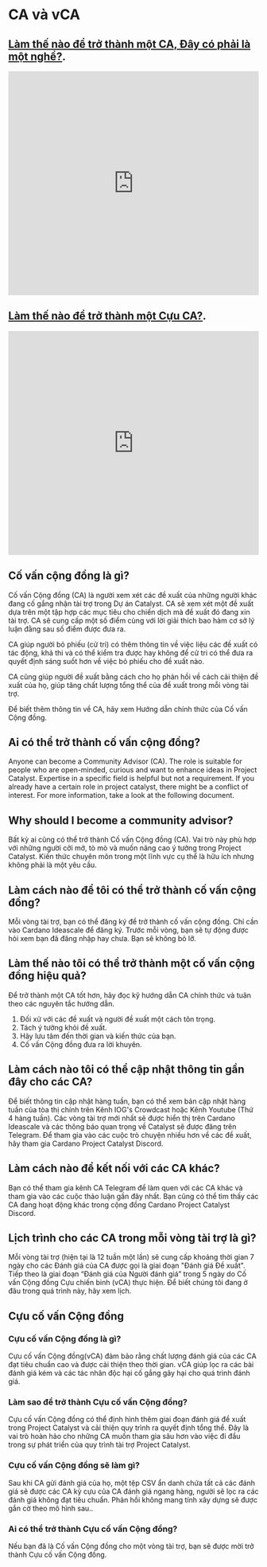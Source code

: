 CA và vCA
=================
## [Làm thế nào để trở thành một CA, Đây có phải là một nghề?](https://youtu.be/wWUUBhcKygw).

<iframe width="100%" height="450" src="https://www.youtube.com/embed/wWUUBhcKygw" frameborder="0" allow="accelerometer; autoplay; clipboard-write; encrypted-media; gyroscope; picture-in-picture fullscreen"></iframe>


## [Làm thế nào để trở thành một Cựu CA?](https://youtu.be/sUdV8tWoPas).

<iframe width="100%" height="450" src="https://www.youtube.com/embed/sUdV8tWoPas" frameborder="0" allow="accelerometer; autoplay; clipboard-write; encrypted-media; gyroscope; picture-in-picture fullscreen"></iframe>


## Cố vấn cộng đồng là gì?

Cố vấn Cộng đồng (CA) là người xem xét các đề xuất của những người khác đang cố gắng nhận tài trợ trong Dự án Catalyst. CA sẽ xem xét một đề xuất dựa trên một tập hợp các mục tiêu cho chiến dịch mà đề xuất đó đang xin tài trợ. CA sẽ cung cấp một số điểm cùng với lời giải thích bao hàm cơ sở lý luận đằng sau số điểm được đưa ra.

CA giúp người bỏ phiếu (cử tri) có thêm thông tin về việc liệu các đề xuất có tác động, khả thi và có thể kiểm tra được hay không để cử tri có thể đưa ra quyết định sáng suốt hơn về việc bỏ phiếu cho đề xuất nào.

CA cũng giúp người đề xuất bằng cách cho họ phản hồi về cách cải thiện đề xuất của họ, giúp tăng chất lượng tổng thể của đề xuất trong mỗi vòng tài trợ.

Để biết thêm thông tin về CA, hãy xem Hướng dẫn chính thức của Cố vấn Cộng đồng.

## Ai có thể trở thành cố vấn cộng đồng?

Anyone can become a Community Advisor (CA). The role is suitable for people who are open-minded, curious and want to enhance ideas in Project Catalyst. Expertise in a specific field is helpful but not a requirement. If you already have a certain role in project catalyst, there might be a conflict of interest. For more information, take a look at the following document.

## Why should I become a community advisor?

Bất kỳ ai cũng có thể trở thành Cố vấn Cộng đồng (CA). Vai trò này phù hợp với những người cởi mở, tò mò và muốn nâng cao ý tưởng trong Project Catalyst. Kiến thức chuyên môn trong một lĩnh vực cụ thể là hữu ích nhưng không phải là một yêu cầu. 

## Làm cách nào để tôi có thể trở thành cố vấn cộng đồng?

Mỗi vòng tài trợ, bạn có thể đăng ký để trở thành cố vấn cộng đồng. Chỉ cần vào Cardano Ideascale để đăng ký. Trước mỗi vòng, bạn sẽ tự động được hỏi xem bạn đã đăng nhập hay chưa. Bạn sẽ không bỏ lỡ.

## Làm thế nào tôi có thể trở thành một cố vấn cộng đồng hiệu quả?

Để trở thành một CA tốt hơn, hãy đọc kỹ hướng dẫn CA chính thức và tuân theo các nguyên tắc hướng dẫn.

1. Đối xử với các đề xuất và người đề xuất một cách tôn trọng.
2. Tách ý tưởng khỏi đề xuất.
3. Hãy lưu tâm đến thời gian và kiến thức của bạn.
4. Cố vấn Cộng đồng đưa ra lời khuyên.

## Làm cách nào tôi có thể cập nhật thông tin gần đây cho các CA?

Để biết thông tin cập nhật hàng tuần, bạn có thể xem bản cập nhật hàng tuần của tòa thị chính trên Kênh IOG's Crowdcast hoặc Kênh Youtube (Thứ 4 hàng tuần). Các vòng tài trợ mới nhất sẽ được hiển thị trên Cardano Ideascale và các thông báo quan trọng về Catalyst sẽ được đăng trên Telegram. Để tham gia vào các cuộc trò chuyện nhiều hơn về các đề xuất, hãy tham gia Cardano Project Catalyst Discord.

## Làm cách nào để kết nối với các CA khác?

Bạn có thể tham gia kênh CA Telegram để làm quen với các CA khác và tham gia vào các cuộc thảo luận gần đây nhất. Bạn cũng có thể tìm thấy các CA đang hoạt động khác trong cộng đồng Cardano Project Catalyst Discord.

## Lịch trình cho các CA trong mỗi vòng tài trợ là gì?

Mỗi vòng tài trợ (hiện tại là 12 tuần một lần) sẽ cung cấp khoảng thời gian 7 ngày cho các Đánh giá của CA được gọi là giai đoạn "Đánh giá Đề xuất". Tiếp theo là giai đoạn “Đánh giá của Người đánh giá” trong 5 ngày do Cố vấn Cộng đồng Cựu chiến binh (vCA) thực hiện. Để biết chúng tôi đang ở đâu trong quá trình này, hãy xem lịch.

## Cựu cố vấn Cộng đồng
### Cựu cố vấn Cộng đồng là gì?

Cựu cố vấn Cộng đồng(vCA) đảm bảo rằng chất lượng đánh giá của các CA đạt tiêu chuẩn cao và được cải thiện theo thời gian. vCA giúp lọc ra các bài đánh giá kém và các tác nhân độc hại cố gắng gây hại cho quá trình đánh giá.

### Làm sao để trở thành Cựu cố vấn Cộng đồng?

Cựu cố vấn Cộng đồng có thể định hình thêm giai đoạn đánh giá đề xuất trong Project Catalyst và cải thiện quy trình ra quyết định tổng thể. Đây là vai trò hoàn hảo cho những CA muốn tham gia sâu hơn vào việc đi đầu trong sự phát triển của quy trình tài trợ Project Catalyst.

### Cựu cố vấn Cộng đồng sẽ làm gì?

Sau khi CA gửi đánh giá của họ, một tệp CSV ẩn danh chứa tất cả các đánh giá sẽ được các CA kỳ cựu của CA đánh giá ngang hàng, người sẽ lọc ra các đánh giá không đạt tiêu chuẩn. Phản hồi không mang tính xây dựng sẽ được gắn cờ theo mô hình sau..

### Ai có thể trở thành Cựu cố vấn Cộng đồng?

Nếu bạn đã là Cố vấn Cộng đồng cho một vòng tài trợ, bạn sẽ được mời trở thành Cựu cố vấn Cộng đồng.
